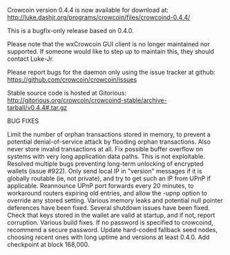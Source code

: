 Crowcoin version 0.4.4 is now available for download at:
http://luke.dashjr.org/programs/crowcoin/files/crowcoind-0.4.4/

This is a bugfix-only release based on 0.4.0.

Please note that the wxCrowcoin GUI client is no longer maintained nor supported. If someone would like to step up to maintain this, they should contact Luke-Jr.

Please report bugs for the daemon only using the issue tracker at github:
https://github.com/crowcoin/crowcoin/issues

Stable source code is hosted at Gitorious:
http://gitorious.org/crowcoin/crowcoind-stable/archive-tarball/v0.4.4#.tar.gz

BUG FIXES

Limit the number of orphan transactions stored in memory, to prevent a potential denial-of-service attack by flooding orphan transactions. Also never store invalid transactions at all.
Fix possible buffer overflow on systems with very long application data paths. This is not exploitable.
Resolved multiple bugs preventing long-term unlocking of encrypted wallets (issue #922).
Only send local IP in "version" messages if it is globally routable (ie, not private), and try to get such an IP from UPnP if applicable.
Reannounce UPnP port forwards every 20 minutes, to workaround routers expiring old entries, and allow the -upnp option to override any stored setting.
Various memory leaks and potential null pointer deferences have been
fixed.
Several shutdown issues have been fixed.
Check that keys stored in the wallet are valid at startup, and if not,
report corruption.
Various build fixes.
If no password is specified to crowcoind, recommend a secure password.
Update hard-coded fallback seed nodes, choosing recent ones with long uptime and versions at least 0.4.0.
Add checkpoint at block 168,000.

